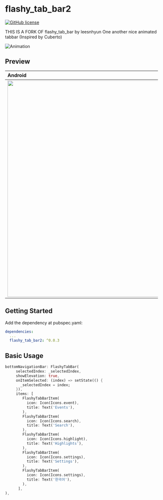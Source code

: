 # flashy_tab_bar2

[![GitHub license](https://img.shields.io/badge/license-MIT-lightgrey.svg)](https://raw.githubusercontent.com/Cuberto/flashy-tabbar-android/master/LICENSE)

THIS IS A FORK OF flashy_tab_bar by leesnhyun
One another nice animated tabbar (Inspired by Cuberto)

![Animation](https://raw.githubusercontent.com/leesnhyun/flashy_tab_bar/master/docs/animation.gif)

## Preview
| Android  | iOS  |
| :------------------- | -------------------: |
| <img src="https://raw.githubusercontent.com/leesnhyun/flashy_tab_bar/master/docs/emulator-android.gif" height="714">  | <img src="https://raw.githubusercontent.com/leesnhyun/flashy_tab_bar/master/docs/emulator-ios.gif" height="714"> |


## Getting Started

Add the dependency at pubspec.yaml:

```yaml
dependencies:
  ...
  flashy_tab_bar2: ^0.0.3
```

## Basic Usage

```dart
bottomNavigationBar: FlashyTabBar(
     selectedIndex: _selectedIndex,
     showElevation: true,
     onItemSelected: (index) => setState(() {
       _selectedIndex = index;
     }),
     items: [
        FlashyTabBarItem(
          icon: Icon(Icons.event),
          title: Text('Events'),
        ),
        FlashyTabBarItem(
          icon: Icon(Icons.search),
          title: Text('Search'),
        ),
        FlashyTabBarItem(
          icon: Icon(Icons.highlight),
          title: Text('Highlights'),
        ),
        FlashyTabBarItem(
          icon: Icon(Icons.settings),
          title: Text('Settings'),
        ),
        FlashyTabBarItem(
          icon: Icon(Icons.settings),
          title: Text('한국어'),
        ),
      ],
),
```
